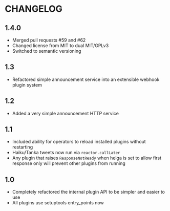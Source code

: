 # CHANGELOG

## 1.4.0

- Merged pull requests #59 and #62
- Changed license from MIT to dual MIT/GPLv3
- Switched to semantic versioning

## 1.3

- Refactored simple announcement service into an extensible webhook plugin system

## 1.2

- Added a very simple announcement HTTP service

## 1.1

- Included ability for operators to reload installed plugins without restarting
- Haiku/Tanka tweets now run via ``reactor.callLater``
- Any plugin that raises ``ResponseNotReady`` when helga is set to allow first
  response only will prevent other plugins from running

## 1.0

- Completely refactored the internal plugin API to be simpler and easier to use
- All plugins use setuptools entry_points now
